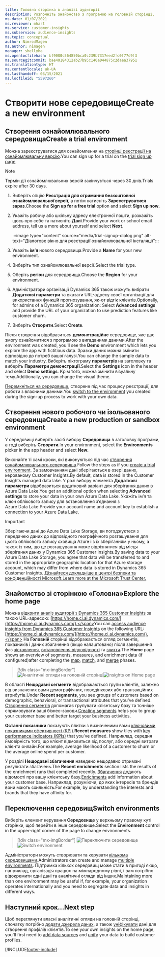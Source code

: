 ```yaml
---
title: Головна сторінка в аналізі аудиторії
description: Розпочніть знайомство з програмою на головній сторінці.
ms.date: 01/07/2021
ms.reviewer: mhart
ms.service: customer-insights
ms.subservice: audience-insights
ms.topic: conceptual
author: NimrodMagen
ms.author: nimagen
manager: shellyha
ms.openlocfilehash: bf9080c564850bca0c239b7317eed2fc0f77d9f3
ms.sourcegitcommit: bae40184312ab27b95c140a044875c2daea37951
ms.translationtype: HT
ms.contentlocale: uk-UA
ms.lasthandoff: 03/15/2021
ms.locfileid: "5597260"
---
```

# <a name="create-a-new-environment"></a><span data-ttu-id="541e6-103">Створити нове середовище</span><span class="sxs-lookup"><span data-stu-id="541e6-103">Create a new environment</span></span>

## <a name="create-a-trial-environment"></a><span data-ttu-id="541e6-104">Створення ознайомлювального середовища</span><span class="sxs-lookup"><span data-stu-id="541e6-104">Create a trial environment</span></span>

<span data-ttu-id="541e6-105">Можна зареєструватися для ознайомлення на [сторінці реєстрації на ознайомлювальну версію](https://dynamics.microsoft.com/get-started/free-trial/?appname=customerinsights).</span><span class="sxs-lookup"><span data-stu-id="541e6-105">You can sign up for a trial on the [trial sign up page](https://dynamics.microsoft.com/get-started/free-trial/?appname=customerinsights).</span></span> 

> [!NOTE]
> <span data-ttu-id="541e6-106">Термін дії ознайомлювальних версій закінчується через 30 днів.</span><span class="sxs-lookup"><span data-stu-id="541e6-106">Trials expire after 30 days.</span></span>

1. <span data-ttu-id="541e6-107">Виберіть опцію **Реєстрація для отримання безкоштовної ознайомлювальної версії**, а потім натисніть **Зареєструватися зараз**.</span><span class="sxs-lookup"><span data-stu-id="541e6-107">Choose the **Sign up for a free trial** option and select **Sign up now**.</span></span>

1. <span data-ttu-id="541e6-108">Укажіть робочу або шкільну адресу електронної пошти, розкажіть щось про себе та натисніть **Далі**.</span><span class="sxs-lookup"><span data-stu-id="541e6-108">Provide your work or school email address, tell us a more about yourself and select **Next**.</span></span>

   :::image type="content" source="media/trial-signup-dialog.png" alt-text="Діалогове вікно для реєстрації ознайомлювальної інсталяції":::

1. <span data-ttu-id="541e6-110">Укажіть **ім’я** нового середовища.</span><span class="sxs-lookup"><span data-stu-id="541e6-110">Provide a **Name** for your new environment.</span></span> 

1. <span data-ttu-id="541e6-111">Виберіть тип ознайомлювальної версії.</span><span class="sxs-lookup"><span data-stu-id="541e6-111">Select the trial type.</span></span>

1. <span data-ttu-id="541e6-112">Оберіть **регіон** для середовища.</span><span class="sxs-lookup"><span data-stu-id="541e6-112">Choose the **Region** for your environment.</span></span>

1. <span data-ttu-id="541e6-113">Адміністратори організації Dynamics 365 також можуть вибрати **Додаткові параметри** та вказати URL-адресу своєї організації для використання функцій прогнозування, як-от відтік клієнтів.</span><span class="sxs-lookup"><span data-stu-id="541e6-113">Optionally, for admins of a Dynamics 365 organization: Select **Advanced settings** and provide the URL of your organization to use prediction features like customer churn.</span></span>

1. <span data-ttu-id="541e6-114">Виберіть **Створити**.</span><span class="sxs-lookup"><span data-stu-id="541e6-114">Select **Create**.</span></span> 

<span data-ttu-id="541e6-115">Після створення відобразиться **демонстраційне** середовище, яке дає змогу ознайомитися з програмою з вигаданими даними.</span><span class="sxs-lookup"><span data-stu-id="541e6-115">After the environment was created, you'll see the **Demo** environment which lets you explore the app with fictitious data.</span></span> <span data-ttu-id="541e6-116">Зразки даних можна змінити відповідно до потреб вашої галузі.</span><span class="sxs-lookup"><span data-stu-id="541e6-116">You can change the sample data to match your industry.</span></span> <span data-ttu-id="541e6-117">Виберіть піктограму **параметрів** на заголовку та виберіть **Параметри демонстрації**.</span><span class="sxs-lookup"><span data-stu-id="541e6-117">Select the **Settings** icon in the header and select **Demo settings**.</span></span> <span data-ttu-id="541e6-118">Крім того, можна змінити візуальну тему.</span><span class="sxs-lookup"><span data-stu-id="541e6-118">Additionally, you can change the visual theme.</span></span> 

<span data-ttu-id="541e6-119">[Перемкніться на середовище](#switch-environments), створене під час процесу реєстрації, для роботи з власними даними.</span><span class="sxs-lookup"><span data-stu-id="541e6-119">You [switch to the environment](#switch-environments) you created during the sign-up process to work with your own data.</span></span>

## <a name="create-a-new-production-or-sandbox-environment"></a><span data-ttu-id="541e6-120">Створення нового робочого чи ізольованого середовища</span><span class="sxs-lookup"><span data-stu-id="541e6-120">Create a new production or sandbox environment</span></span>

<span data-ttu-id="541e6-121">У середовищі виберіть засіб вибору **Середовища** в заголовку програми, а тоді виберіть **Створити**.</span><span class="sxs-lookup"><span data-stu-id="541e6-121">In your environment, select the **Environments** picker in the app header and select **New**.</span></span>

<span data-ttu-id="541e6-122">Виконайте ті самі кроки, які виконуються під час [створення ознайомлювального середовища](#create-a-trial-environment).</span><span class="sxs-lookup"><span data-stu-id="541e6-122">Follow the steps as if you [create a trial environment](#create-a-trial-environment).</span></span> <span data-ttu-id="541e6-123">За замовчанням дані зберігаються в озері даних, керованому Customer Insights.</span><span class="sxs-lookup"><span data-stu-id="541e6-123">By default, data is stored in the Customer Insights managed data lake.</span></span> <span data-ttu-id="541e6-124">У разі вибору елемента **Додаткові параметри** відобразиться додатковий варіант для зберігання даних в Azure Data Lake.</span><span class="sxs-lookup"><span data-stu-id="541e6-124">You get an additional option when selecting **Advanced settings** to store your data in your own Azure Data Lake.</span></span> <span data-ttu-id="541e6-125">Укажіть ім’я та ключ облікового запису для встановлення з’єднання з Azure Data Lake.</span><span class="sxs-lookup"><span data-stu-id="541e6-125">Provide your account name and account key to establish a connection to your Azure Data Lake.</span></span> 

> [!IMPORTANT]
> <span data-ttu-id="541e6-126">Зберігаючи дані до Azure Data Lake Storage, ви погоджуєтеся з передачею даних до відповідного географічного розташування для цього облікового запису сховища Azure і з їх зберіганням у ньому, а також із тим, що це розташування може відрізнятися від місця зберігання даних у Dynamics 365 Customer Insights.</span><span class="sxs-lookup"><span data-stu-id="541e6-126">By saving data to your Azure Data Lake Storage, you agree that data will be transferred to and stored in the appropriate geographic location for that Azure storage account, which may differ from where data is stored in Dynamics 365 Customer Insights.</span></span> [<span data-ttu-id="541e6-127">Дізнайтеся докладніше в центрі безпеки та конфіденційності Microsoft.</span><span class="sxs-lookup"><span data-stu-id="541e6-127">Learn more at the Microsoft Trust Center.</span></span>](https://www.microsoft.com/trust-center)

## <a name="explore-the-home-page"></a><span data-ttu-id="541e6-128">Знайомство зі сторінкою «Головна»</span><span class="sxs-lookup"><span data-stu-id="541e6-128">Explore the home page</span></span>

<span data-ttu-id="541e6-129">Можна [відкрити аналіз аудиторії з Dynamics 365 Customer Insights](https://home.ci.ai.dynamics.com/) за такою URL-адресою: [https://home.ci.ai.dynamics.com/](https://home.ci.ai.dynamics.com/).</span><span class="sxs-lookup"><span data-stu-id="541e6-129">You can [access audience insights from Dynamics 365 Customer Insights](https://home.ci.ai.dynamics.com/) on the following URL: [https://home.ci.ai.dynamics.com/](https://home.ci.ai.dynamics.com/).</span></span>
<span data-ttu-id="541e6-130">На **Головній** сторінці відображається огляд сегментів, показників і даних збагачення (якщо налаштовано) після завершення фаз [зіставлення](map-entities.md), [встановлення відповідності](match-entities.md) та [злиття](merge-entities.md).</span><span class="sxs-lookup"><span data-stu-id="541e6-130">The **Home** page shows an overview of segments, measures, and enrichment data (if configured)after completing the [map](map-entities.md), [match](match-entities.md), and [merge](merge-entities.md) phases.</span></span>

> [!div class="mx-imgBorder"] 
> <span data-ttu-id="541e6-131">![Аналітичні огляди на головній сторінці](media/home-page-insights.png "Аналітичні огляди на головній сторінці")</span><span class="sxs-lookup"><span data-stu-id="541e6-131">![Insights on Home page](media/home-page-insights.png "Insights on Home page")</span></span>

<span data-ttu-id="541e6-132">В області **Нещодавні сегменти** відображаються групи клієнтів, залежно від визначених вами демографічних, поведінкових або транзакційних атрибутів.</span><span class="sxs-lookup"><span data-stu-id="541e6-132">Under **Recent segments**, you see groups of customers based on demographic, behavioral, or transactional attributes that you've defined.</span></span> <span data-ttu-id="541e6-133">[Створення сегментів](segments.md) допомагає групувати клієнтську базу та точніше спрямовувати ваші бізнес-заходи.</span><span class="sxs-lookup"><span data-stu-id="541e6-133">[Creating segments](segments.md) helps you to group your customer base and better target your business activities.</span></span>

<span data-ttu-id="541e6-134">**Останні показники** показують плитки з визначеними вами [ключовими показниками ефективності (KPI)](measures.md).</span><span class="sxs-lookup"><span data-stu-id="541e6-134">**Recent measures** show tiles with [key performance indicators (KPIs)](measures.md) that you've defined.</span></span> <span data-ttu-id="541e6-135">Наприклад, середня ймовірність того, що клієнт відмовиться від послуг, або середні витрати клієнта онлайн.</span><span class="sxs-lookup"><span data-stu-id="541e6-135">For example, average likelihood of a customer to churn or the average online spend per customer.</span></span>

<span data-ttu-id="541e6-136">У розділі **Нещодавні збагачення** наведено нещодавно отримані результати збагачень.</span><span class="sxs-lookup"><span data-stu-id="541e6-136">The **Recent enrichments** section lists the results of the enrichment runs that completed recently.</span></span> <span data-ttu-id="541e6-137">[Збагачення](enrichment-hub.md) додають відомості про вашу клієнтську базу.</span><span class="sxs-lookup"><span data-stu-id="541e6-137">[Enrichments](enrichment-hub.md) add information about your customer base.</span></span> <span data-ttu-id="541e6-138">Наприклад, розуміючи, до яких інтересів та брендів вони мають схильність.</span><span class="sxs-lookup"><span data-stu-id="541e6-138">For example, by understanding the interests and brands that they have affinity for.</span></span>

## <a name="switch-environments"></a><span data-ttu-id="541e6-139">Переключення середовищ</span><span class="sxs-lookup"><span data-stu-id="541e6-139">Switch environments</span></span>

<span data-ttu-id="541e6-140">Виберіть елемент керування **Середовище** у верхньому правому куті сторінки, щоб перейти в інше середовище.</span><span class="sxs-lookup"><span data-stu-id="541e6-140">Select the **Environment** control in the upper-right corner of the page to change environments.</span></span>

> [!div class="mx-imgBorder"] 
> <span data-ttu-id="541e6-141">![Переключити середовище](media/home-page-environment-switcher.png "Переключити середовище")</span><span class="sxs-lookup"><span data-stu-id="541e6-141">![Switch environment](media/home-page-environment-switcher.png "Switch environment")</span></span>

<span data-ttu-id="541e6-142">Адміністратори можуть створювати та керувати [кількома середовищами](manage-environments.md).</span><span class="sxs-lookup"><span data-stu-id="541e6-142">Administrators can create and manage [multiple environments](manage-environments.md).</span></span> <span data-ttu-id="541e6-143">Підтримка кількох середовищ може стати в пригоді якщо, наприклад, організація працює на міжнародному рівні, і вам потрібно відокремити одні дані та аналітичні огляди від інших.</span><span class="sxs-lookup"><span data-stu-id="541e6-143">Maintaining more than one environment may be useful if, for example, your organization operates internationally and you need to segregate data and insights in different ways.</span></span>

## <a name="next-step"></a><span data-ttu-id="541e6-144">Наступний крок...</span><span class="sxs-lookup"><span data-stu-id="541e6-144">Next step</span></span>

<span data-ttu-id="541e6-145">Щоб переглянути власні аналітичні огляди на головній сторінці, спочатку потрібно [додати джерела даних](data-sources.md), а також [уніфікувати](data-unification.md) дані для створення профілів клієнтів.</span><span class="sxs-lookup"><span data-stu-id="541e6-145">To see your own insights on the home page, you'll first need to [add data sources](data-sources.md) and [unify](data-unification.md) your data to build customer profiles.</span></span>


[!INCLUDE[footer-include](../includes/footer-banner.md)]